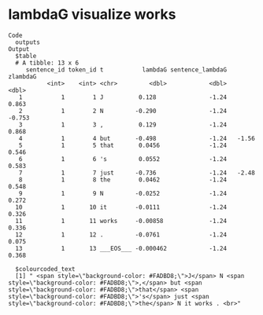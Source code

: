 # lambdaG visualize works

    Code
      outputs
    Output
      $table
      # A tibble: 13 x 6
         sentence_id token_id t           lambdaG sentence_lambdaG zlambdaG
               <int>    <int> <chr>         <dbl>            <dbl>    <dbl>
       1           1        1 J          0.128               -1.24    0.863
       2           1        2 N         -0.290               -1.24   -0.753
       3           1        3 ,          0.129               -1.24    0.868
       4           1        4 but       -0.498               -1.24   -1.56 
       5           1        5 that       0.0456              -1.24    0.546
       6           1        6 's         0.0552              -1.24    0.583
       7           1        7 just      -0.736               -1.24   -2.48 
       8           1        8 the        0.0462              -1.24    0.548
       9           1        9 N         -0.0252              -1.24    0.272
      10           1       10 it        -0.0111              -1.24    0.326
      11           1       11 works     -0.00858             -1.24    0.336
      12           1       12 .         -0.0761              -1.24    0.075
      13           1       13 ___EOS___ -0.000462            -1.24    0.368
      
      $colourcoded_text
      [1] " <span style=\"background-color: #FADBD8;\">J</span> N <span style=\"background-color: #FADBD8;\">,</span> but <span style=\"background-color: #FADBD8;\">that</span> <span style=\"background-color: #FADBD8;\">'s</span> just <span style=\"background-color: #FADBD8;\">the</span> N it works . <br>"
      

